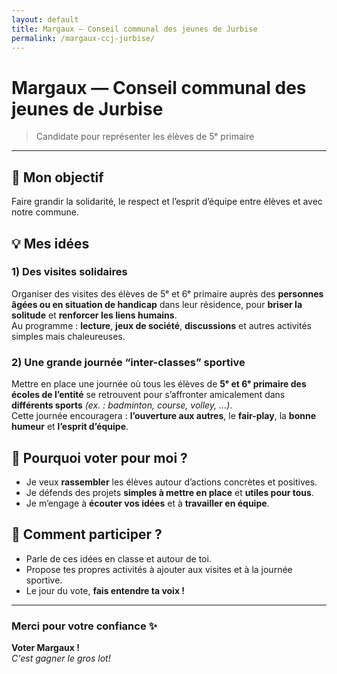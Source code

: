 ```yaml
---
layout: default
title: Margaux — Conseil communal des jeunes de Jurbise
permalink: /margaux-ccj-jurbise/
---
```


# Margaux — Conseil communal des jeunes de Jurbise

> Candidate pour représenter les élèves de 5ᵉ primaire

---

## 🎯 Mon objectif
Faire grandir la solidarité, le respect et l’esprit d’équipe entre élèves et avec notre commune.

## 💡 Mes idées

### 1) Des visites solidaires
Organiser des visites des élèves de 5ᵉ et 6ᵉ primaire auprès des **personnes âgées ou en situation de handicap** dans leur résidence, pour **briser la solitude** et **renforcer les liens humains**.  
Au programme : **lecture**, **jeux de société**, **discussions** et autres activités simples mais chaleureuses.

### 2) Une grande journée “inter-classes” sportive
Mettre en place une journée où tous les élèves de **5ᵉ et 6ᵉ primaire des écoles de l’entité** se retrouvent pour s’affronter amicalement dans **différents sports** *(ex. : badminton, course, volley, ...)*.  
Cette journée encouragera : **l’ouverture aux autres**, le **fair-play**, la **bonne humeur** et **l’esprit d’équipe**.

## 🤝 Pourquoi voter pour moi ?
- Je veux **rassembler** les élèves autour d’actions concrètes et positives.
- Je défends des projets **simples à mettre en place** et **utiles pour tous**.
- Je m’engage à **écouter vos idées** et à **travailler en équipe**.

## 📣 Comment participer ?
- Parle de ces idées en classe et autour de toi.
- Propose tes propres activités à ajouter aux visites et à la journée sportive.
- Le jour du vote, **fais entendre ta voix !**

---

### Merci pour votre confiance ✨  
**Voter Margaux !**  
*C'est gagner le gros lot!*
